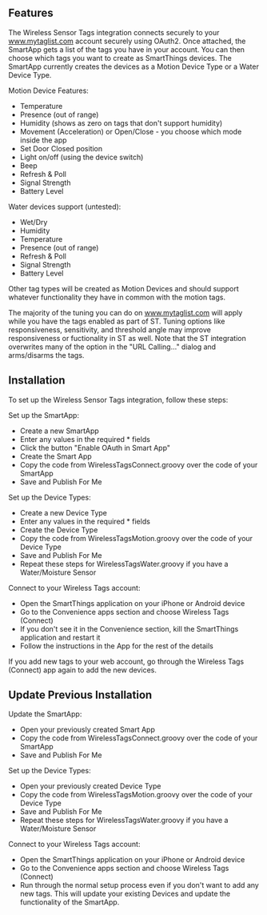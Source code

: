 ## Features

The Wireless Sensor Tags integration connects securely to your www.mytaglist.com account securely using OAuth2. Once attached, the SmartApp gets a list of the tags you have in your account. You can then choose which tags you want to create as SmartThings devices. The  SmartApp currently creates the devices as a Motion Device Type or a Water Device Type.

Motion Device Features:

* Temperature 
* Presence (out of range)
* Humidity (shows as zero on tags that don't support humidity)
* Movement (Acceleration) or Open/Close - you choose which mode inside the app
* Set Door Closed position
* Light on/off (using the device switch)
* Beep
* Refresh & Poll
* Signal Strength
* Battery Level

Water devices support (untested):

* Wet/Dry
* Humidity
* Temperature 
* Presence (out of range)
* Refresh & Poll
* Signal Strength
* Battery Level

Other tag types will be created as Motion Devices and should support whatever functionality they have in common with the motion tags. 

The majority of the tuning you can do on www.mytaglist.com will apply while you have the tags enabled as part of ST. Tuning options like responsiveness, sensitivity, and threshold angle may improve responsiveness or fuctionality in ST as well. Note that the ST integration overwrites many of the option in the "URL Calling..." dialog and arms/disarms the tags. 

## Installation

To set up the Wireless Sensor Tags integration, follow these steps:

Set up the SmartApp:
* Create a new SmartApp
* Enter any values in the required * fields
* Click the button "Enable OAuth in Smart App"
* Create the Smart App
* Copy the code from WirelessTagsConnect.groovy over the code of your SmartApp
* Save and Publish For Me

Set up the Device Types:
* Create a new Device Type
* Enter any values in the required * fields
* Create the Device Type
* Copy the code from WirelessTagsMotion.groovy over the code of your Device Type
* Save and Publish For Me
* Repeat these steps for WirelessTagsWater.groovy if you have a Water/Moisture Sensor

Connect to your Wireless Tags account:
* Open the SmartThings application on your iPhone or Android device
* Go to the Convenience apps section and choose Wireless Tags (Connect)
* If you don't see it in the Convenience section, kill the SmartThings application and restart it
* Follow the instructions in the App for the rest of the details

If you add new tags to your web account, go through the Wireless Tags (Connect) app again to add the new devices.

## Update Previous Installation
Update the SmartApp:
* Open your previously created Smart App
* Copy the code from WirelessTagsConnect.groovy over the code of your SmartApp
* Save and Publish For Me

Set up the Device Types:
* Open your previously created Device Type
* Copy the code from WirelessTagsMotion.groovy over the code of your Device Type
* Save and Publish For Me
* Repeat these steps for WirelessTagsWater.groovy if you have a Water/Moisture Sensor

Connect to your Wireless Tags account:
* Open the SmartThings application on your iPhone or Android device
* Go to the Convenience apps section and choose Wireless Tags (Connect)
* Run through the normal setup process even if you don't want to add any new tags. This will update your existing Devices and update the functionality of the SmartApp.